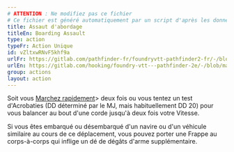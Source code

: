 ```yaml
---
# ATTENTION : Ne modifiez pas ce fichier
# Ce fichier est généré automatiquement par un script d'après les données du module Foundry VTT officiel et de sa traduction
title: Assaut d'abordage
titleEn: Boarding Assault
type: action
typeFr: Action Unique
id: vZltxwRNvF5khf9a
urlFr: https://gitlab.com/pathfinder-fr/foundryvtt-pathfinder2-fr/-/blob/master/data/actions/vZltxwRNvF5khf9a.htm
urlEn: https://gitlab.com/hooking/foundry-vtt---pathfinder-2e/-/blob/master/packs/data/actions.db/boarding-assault.json
group: actions
layout: action
---
```

Soit vous [Marchez rapidement](marcher-rapidement.md)> deux fois ou vous tentez un test d'Acrobaties (DD déterminé par le MJ, mais habituellement DD 20) pour vous balancer au bout d'une corde jusqu'à deux fois votre Vitesse.

Si vous êtes embarqué ou désembarqué d'un navire ou d'un véhicule similaire au cours de ce déplacement, vous pouvez porter une Frappe au corps-à-corps qui inflige un dé de dégâts d'arme supplémentaire.


